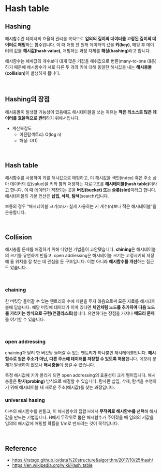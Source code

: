 # Hash table


## Hashing

해시함수란 데이터의 효율적 관리를 목적으로 <b>임의의 길이의 데이터를 고정된 길이의 데이터로 매핑</b>하는 함수입니다. 
이 때 매핑 전 원래 데이터의 값을 <b>키(key)</b>, 매핑 후 데이터의 값을 <b>해시값(hash value)</b>, 매핑하는 과정 자체를 <b>해싱(hashing)</b>라고 합니다.

해시함수는 해쉬값의 개수보다 대개 많은 키값을 해쉬값으로 변환(many-to-one 대응)하기 때문에 
해시함수가 서로 다른 두 개의 키에 대해 동일한 해시값을 내는 <b>해시충돌(collision)</b>이 발생하게 됩니다. 

<br>

## Hashing의 장점

해시충돌이 발생할 가능성이 있음에도 해시테이블을 쓰는 이유는 <b>적은 리소스로 많은 데이터를 효율적으로 관리</b>하기 위해서입니다. 
- 계산복잡도
  - 이진탐색트리: O(log n)
  - 해싱: O(1)
  
<br>

## Hash table

해시함수를 사용하여 키를 해시값으로 매핑하고, 이 해시값을 색인(index) 혹은 주소 삼아 
데이터의 값(value)을 키와 함께 저장하는 자료구조를 <b>해시테이블(hash table)</b>이라고 합니다. 
이 때 데이터가 저장되는 곳을 <b>버킷(bucket) 또는 슬롯(slot)</b>이라고 합니다. 
해시테이블의 기본 연산은 <b>삽입, 삭제, 탐색</b>(search)입니다.

보통의 경우 “해시테이블 크기(m)가 실제 사용하는 키 개수(n)보다 적은 해시테이블”을 운용합니다.

<br>

## Collision

해시충돌 문제를 해결하기 위해 다양한 기법들이 고안됐습니다. 
<b>chining</b>은 해시테이블의 크기를 유연하게 만들고, 
</b>open addressing</b>은 해시테이블 크기는 고정시키되 저장해 둘 위치를 잘 찾는 데 관심을 둔 구조입니다. 
이뿐 아니라 <b>해시함수를 개선</b>하는 접근도 있습니다. 

<br>

### chaining
한 버킷당 들어갈 수 있는 엔트리의 수에 제한을 두지 않음으로써 모든 자료를 해시테이블에 담습니다. 
해당 버킷에 데이터가 이미 있다면 <b>체인처럼 노드를 추가하여 다음 노드를 가리키는 방식으로 구현(연결리스트)</b>합니다. 
유연하다는 장점을 가지나 <b>메모리 문제</b>를 야기할 수 있습니다.

<br>

### open addressing
chaining과 달리 한 버킷당 들어갈 수 있는 엔트리가 하나뿐인 해시테이블입니다. 
<b>해시함수로 얻은 주소가 아닌, 다른 주소에 데이터를 저장할 수 있도록 허용</b>합니다. 
메모리 문제가 발생하지 않으나 <b>해시충돌</b>이 생길 수 있습니다.

특정 해시값에 키가 몰리게 되면 open addressing의 효율성이 크게 떨어집니다. 
해시충돌은 <b>탐사(probing)</b> 방식으로 해결할 수 있습니다. 
탐사란 삽입, 삭제, 탐색을 수행하기 위해 해시테이블 내 새로운 주소(해시값)를 찾는 과정입니다.


### universal hasing
다수의 해시함수를 만들고, 이 해시함수의 집합 H에서 <b>무작위로 해시함수를 선택</b>해 해시값을 만드는 기법입니다. 
H에서 무작위로 뽑은 해시함수가 주어졌을 때 임의의 키값을 임의의 해시값에 매핑할 확률을 1/m로 만드려는 것이 목적입니다. 


<br>

## Reference
- https://ratsgo.github.io/data%20structure&algorithm/2017/10/25/hash/
- https://en.wikipedia.org/wiki/Hash_table
